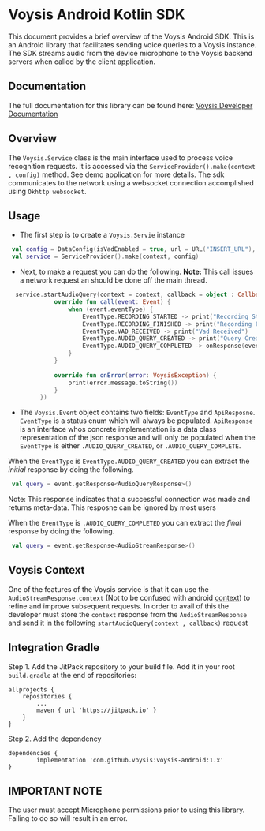 Voysis Android Kotlin SDK
=====================


This document provides a brief overview of the Voysis Android SDK.
This is an Android library that facilitates sending voice
queries to a Voysis instance. The SDK streams audio from the device microphone 
to the Voysis backend servers when called by the client application.


Documentation
-------------


The full documentation for this library can be found here: [Voysis Developer Documentation](https://developers.voysis.com/docs)


Overview
-------------


The `Voysis.Service` class is the main interface used to process voice recognition requests.
It is accessed via the `ServiceProvider().make(context , config)` method. See demo application for more details.
The sdk communicates to the network using a websocket connection accomplished using `Okhttp websocket`.


Usage
-------------


- The first step is to create a `Voysis.Servie` instance
```kotlin
 val config = DataConfig(isVadEnabled = true, url = URL("INSERT_URL"), refreshToken = "INSERT_TOKEN")
 val service = ServiceProvider().make(context, config)
```


- Next, to make a request you can do the following. **Note:** This call issues a network request an should be done off the main thread.
```kotlin
  service.startAudioQuery(context = context, callback = object : Callback {
             override fun call(event: Event) {
                 when (event.eventType) {
                     EventType.RECORDING_STARTED -> print("Recording Started")
                     EventType.RECORDING_FINISHED -> print("Recording Finished")
                     EventType.VAD_RECEIVED -> print("Vad Received")
                     EventType.AUDIO_QUERY_CREATED -> print("Query Created")
                     EventType.AUDIO_QUERY_COMPLETED -> onResponse(event.getResponse<AudioStreamResponse>())
                 }
             }
 
             override fun onError(error: VoysisException) {
                 print(error.message.toString())
             }
         })
```
- The `Voysis.Event` object contains two fields: `EventType` and `ApiResposne`.
 `EventType` is a status enum which will always be populated.
 `ApiResponse` is an interface whos concrete implementation is a data class representation of the 
 json response and will only be populated when the `EventType` is either `.AUDIO_QUERY_CREATED`, or `.AUDIO_QUERY_COMPLETE`. 
 
When the `EventType` is `EventType.AUDIO_QUERY_CREATED` you can extract the *initial* response by doing the following.
   
```kotlin
 val query = event.getResponse<AudioQueryResponse>() 

```
Note: This response indicates that a successful connection was made and returns meta-data. This resposne can be ignored by most users

When the `EventType` is `.AUDIO_QUERY_COMPLETED` you can extract the *final* response by doing the following.
    
```kotlin
 val query = event.getResponse<AudioStreamResponse>() 
```

Voysis Context
-----------------

One of the features of the Voysis service is that it can use the `AudioStreamResponse.context` 
(Not to be confused with android [context](https://developer.android.com/reference/android/content/Context)) to refine and improve subsequent requests. In order to avail of this 
the developer must store the `context` response from the `AudioStreamResponse` and send it in the following `startAudioQuery(context , callback)` request  

Integration Gradle
-------------


Step 1. Add the JitPack repository to your build file. Add it in your root `build.gradle` at the end of repositories:

	allprojects {
		repositories {
			...
			maven { url 'https://jitpack.io' }
		}
	}
Step 2. Add the dependency

	dependencies {
	        implementation 'com.github.voysis:voysis-android:1.x'
	}
	
	
IMPORTANT NOTE
-------------


The user must accept Microphone permissions prior to using this library. Failing to do so will result in an error.


